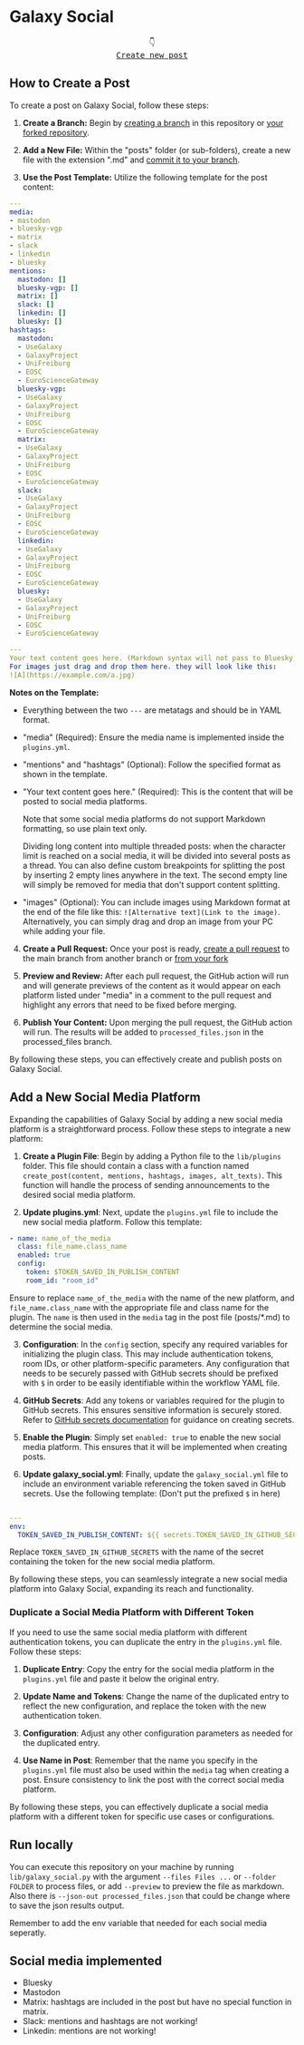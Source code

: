 ﻿# Galaxy Social

<div align="center">
      👇</br>
      <kbd><a href="../../new/main/?filename=posts/2025/<your-path>.md&value=---%0Amedia:%0A-%20mastodon%0A-%20bluesky-vgp%0A-%20matrix%0A-%20slack%0A-%20linkedin%0A-%20bluesky%0Amentions:%0A%20%20mastodon:%20[]%0A%20%20bluesky-vgp:%20[]%0A%20%20matrix:%20[]%0A%20%20slack:%20[]%0A%20%20linkedin:%20[]%0A%20%20bluesky:%20[]%0Ahashtags:%0A%20%20mastodon:%0A%20%20-%20UseGalaxy%0A%20%20-%20GalaxyProject%0A%20%20-%20UniFreiburg%0A%20%20-%20EOSC%0A%20%20-%20EuroScienceGateway%0A%20%20bluesky-vgp:%0A%20%20-%20UseGalaxy%0A%20%20-%20GalaxyProject%0A%20%20-%20UniFreiburg%0A%20%20-%20EOSC%0A%20%20-%20EuroScienceGateway%0A%20%20matrix:%0A%20%20-%20UseGalaxy%0A%20%20-%20GalaxyProject%0A%20%20-%20UniFreiburg%0A%20%20-%20EOSC%0A%20%20-%20EuroScienceGateway%0A%20%20slack:%0A%20%20-%20UseGalaxy%0A%20%20-%20GalaxyProject%0A%20%20-%20UniFreiburg%0A%20%20-%20EOSC%0A%20%20-%20EuroScienceGateway%0A%20%20linkedin:%0A%20%20-%20UseGalaxy%0A%20%20-%20GalaxyProject%0A%20%20-%20UniFreiburg%0A%20%20-%20EOSC%0A%20%20-%20EuroScienceGateway%0A%20%20bluesky:%0A%20%20-%20UseGalaxy%0A%20%20-%20GalaxyProject%0A%20%20-%20UniFreiburg%0A%20%20-%20EOSC%0A%20%20-%20EuroScienceGateway%0A%0A---%0AYour%20text%20content%20goes%20here.%20(Markdown%20syntax%20will%20not%20pass%20to%20Bluesky,%20Mastodon,%20and%20Linkedin!)%0AFor%20images%20just%20drag%20and%20drop%20them%20here.%20they%20will%20look%20like%20this:%0A![A](https://example.com/a.jpg)">Create new post</a></kbd>
</div>

## How to Create a Post

To create a post on Galaxy Social, follow these steps:

1. **Create a Branch:** Begin by [creating a branch](https://docs.github.com/en/pull-requests/collaborating-with-pull-requests/proposing-changes-to-your-work-with-pull-requests/creating-and-deleting-branches-within-your-repository#creating-a-branch) in this repository or [your forked repository](https://docs.github.com/en/pull-requests/collaborating-with-pull-requests/working-with-forks/fork-a-repo#forking-a-repository).

2. **Add a New File:** Within the "posts" folder (or sub-folders), create a new file with the extension ".md" and [commit it to your branch](https://docs.github.com/en/repositories/working-with-files/managing-files/creating-new-files).

3. **Use the Post Template:** Utilize the following template for the post content:

```yaml
---
media:
- mastodon
- bluesky-vgp
- matrix
- slack
- linkedin
- bluesky
mentions:
  mastodon: []
  bluesky-vgp: []
  matrix: []
  slack: []
  linkedin: []
  bluesky: []
hashtags:
  mastodon:
  - UseGalaxy
  - GalaxyProject
  - UniFreiburg
  - EOSC
  - EuroScienceGateway
  bluesky-vgp:
  - UseGalaxy
  - GalaxyProject
  - UniFreiburg
  - EOSC
  - EuroScienceGateway
  matrix:
  - UseGalaxy
  - GalaxyProject
  - UniFreiburg
  - EOSC
  - EuroScienceGateway
  slack:
  - UseGalaxy
  - GalaxyProject
  - UniFreiburg
  - EOSC
  - EuroScienceGateway
  linkedin:
  - UseGalaxy
  - GalaxyProject
  - UniFreiburg
  - EOSC
  - EuroScienceGateway
  bluesky:
  - UseGalaxy
  - GalaxyProject
  - UniFreiburg
  - EOSC
  - EuroScienceGateway

---
Your text content goes here. (Markdown syntax will not pass to Bluesky, Mastodon, and Linkedin!)
For images just drag and drop them here. they will look like this:
![A](https://example.com/a.jpg)
```

**Notes on the Template:**

- Everything between the two `---` are metatags and should be in YAML format.

- "media" (Required): Ensure the media name is implemented inside the `plugins.yml`.

- "mentions" and "hashtags" (Optional): Follow the specified format as shown in the template.

- "Your text content goes here." (Required): This is the content that will be posted to social media platforms.

  Note that some social media platforms do not support Markdown formatting, so use plain text only.

  Dividing long content into multiple threaded posts: when the character limit is reached on a social media, it will be divided into several posts as a thread. You can also define custom breakpoints for splitting the post by inserting 2 empty lines anywhere in the text. The second empty line will simply be removed for media that don't support content splitting.

- "images" (Optional): You can include images using Markdown format at the end of the file like this: `![Alternative text](Link to the image)`. Alternatively, you can simply drag and drop an image from your PC while adding your file.

4. **Create a Pull Request:** Once your post is ready, [create a pull request](https://docs.github.com/en/pull-requests/collaborating-with-pull-requests/proposing-changes-to-your-work-with-pull-requests/creating-a-pull-request?tool=webui#creating-the-pull-request) to the main branch from another branch or [from your fork](https://docs.github.com/en/pull-requests/collaborating-with-pull-requests/proposing-changes-to-your-work-with-pull-requests/creating-a-pull-request-from-a-fork)

5. **Preview and Review:** After each pull request, the GitHub action will run and will generate previews of the content as it would appear on each platform listed under "media" in a comment to the pull request and highlight any errors that need to be fixed before merging.

6. **Publish Your Content:** Upon merging the pull request, the GitHub action will run. The results will be added to `processed_files.json` in the processed_files branch.

By following these steps, you can effectively create and publish posts on Galaxy Social.

## Add a New Social Media Platform

Expanding the capabilities of Galaxy Social by adding a new social media platform is a straightforward process. Follow these steps to integrate a new platform:

1. **Create a Plugin File**: Begin by adding a Python file to the `lib/plugins` folder. This file should contain a class with a function named `create_post(content, mentions, hashtags, images, alt_texts)`. This function will handle the process of sending announcements to the desired social media platform.

2. **Update plugins.yml**: Next, update the `plugins.yml` file to include the new social media platform. Follow this template:

```yaml
- name: name_of_the_media
  class: file_name.class_name
  enabled: true
  config:
    token: $TOKEN_SAVED_IN_PUBLISH_CONTENT
    room_id: "room_id"
```

Ensure to replace `name_of_the_media` with the name of the new platform, and `file_name.class_name` with the appropriate file and class name for the plugin.
The `name` is then used in the `media` tag in the post file (posts/\*.md) to determine the social media.

3. **Configuration**: In the `config` section, specify any required variables for initializing the plugin class. This may include authentication tokens, room IDs, or other platform-specific parameters. Any configuration that needs to be securely passed with GitHub secrets should be prefixed with `$` in order to be easily identifiable within the workflow YAML file.

4. **GitHub Secrets**: Add any tokens or variables required for the plugin to GitHub secrets. This ensures sensitive information is securely stored. Refer to [GitHub secrets documentation](https://docs.github.com/en/actions/security-guides/using-secrets-in-github-actions#creating-secrets-for-a-repository) for guidance on creating secrets.

5. **Enable the Plugin**: Simply set `enabled: true` to enable the new social media platform. This ensures that it will be implemented when creating posts.

6. **Update galaxy_social.yml**: Finally, update the `galaxy_social.yml` file to include an environment variable referencing the token saved in GitHub secrets. Use the following template: (Don't put the prefixed `$` in here)

```yaml

---
env:
  TOKEN_SAVED_IN_PUBLISH_CONTENT: ${{ secrets.TOKEN_SAVED_IN_GITHUB_SECRETS }}
```

Replace `TOKEN_SAVED_IN_GITHUB_SECRETS` with the name of the secret containing the token for the new social media platform.

By following these steps, you can seamlessly integrate a new social media platform into Galaxy Social, expanding its reach and functionality.

### Duplicate a Social Media Platform with Different Token

If you need to use the same social media platform with different authentication tokens, you can duplicate the entry in the `plugins.yml` file. Follow these steps:

1. **Duplicate Entry**: Copy the entry for the social media platform in the `plugins.yml` file and paste it below the original entry.

2. **Update Name and Tokens**: Change the name of the duplicated entry to reflect the new configuration, and replace the token with the new authentication token.

3. **Configuration**: Adjust any other configuration parameters as needed for the duplicated entry.

4. **Use Name in Post**: Remember that the name you specify in the `plugins.yml` file must also be used within the `media` tag when creating a post. Ensure consistency to link the post with the correct social media platform.

By following these steps, you can effectively duplicate a social media platform with a different token for specific use cases or configurations.

## Run locally

You can execute this repository on your machine by running `lib/galaxy_social.py` with the argument `--files Files ...` or `--folder FOLDER` to process files, or add `--preview` to preview the file as markdown. Also there is `--json-out processed_files.json` that could be change where to save the json results output.

Remember to add the env variable that needed for each social media seperatly.

## Social media implemented

- Bluesky
- Mastodon
- Matrix: hashtags are included in the post but have no special function in matrix.
- Slack: mentions and hashtags are not working!
- Linkedin: mentions are not working!
